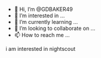 - 👋 Hi, I’m @GDBAKER49
- 👀 I’m interested in ...
- 🌱 I’m currently learning ...
- 💞️ I’m looking to collaborate on ...
- 📫 How to reach me ...

<!---
GDBAKER49/GDBAKER49 is a ✨ special ✨ repository because its `README.md` (this file) appears on your GitHub profile.
You can click the Preview link to take a look at your changes.
--->i am interested in nightscout

